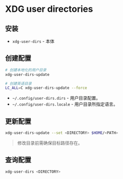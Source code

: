 # XDG user directories

## 安装

- `xdg-user-dirs` - 本体

## 创建配置

```sh
# 创建本地化的用户目录
xdg-user-dirs-update

# 创建英语目录
LC_ALL=C xdg-user-dirs-update --force
```

- `~/.config/user-dirs.dirs` - 用户目录配置。
- `~/.config/user-dirs.locale` - 用户目录所指定语言。

## 更新配置

```sh
xdg-user-dirs-update --set <DIRECTORY> $HOME/<PATH>
```

> 修改目录前需确保目标路径存在。

## 查询配置

```sh
xdg-user-dirs <DIRECTORY>
```
